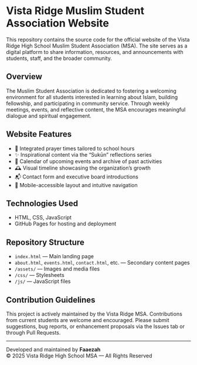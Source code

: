 # Vista Ridge Muslim Student Association Website

This repository contains the source code for the official website of the Vista Ridge High School Muslim Student Association (MSA). The site serves as a digital platform to share information, resources, and announcements with students, staff, and the broader community.

## Overview

The Muslim Student Association is dedicated to fostering a welcoming environment for all students interested in learning about Islam, building fellowship, and participating in community service. Through weekly meetings, events, and reflective content, the MSA encourages meaningful dialogue and spiritual engagement.

## Website Features

- 🕌 Integrated prayer times tailored to school hours
- ✨ Inspirational content via the “Sukūn” reflections series
- 📆 Calendar of upcoming events and archive of past activities
- 🕰️ Visual timeline showcasing the organization’s growth
- 📬 Contact form and executive board introductions
- 📱 Mobile-accessible layout and intuitive navigation

## Technologies Used

- HTML, CSS, JavaScript
- GitHub Pages for hosting and deployment

## Repository Structure

- `index.html` — Main landing page
- `about.html`, `events.html`, `contact.html`, etc. — Secondary content pages
- `/assets/` — Images and media files
- `/css/` — Stylesheets
- `/js/` — JavaScript files

## Contribution Guidelines

This project is actively maintained by the Vista Ridge MSA. Contributions from current students are welcome and encouraged. Please submit suggestions, bug reports, or enhancement proposals via the Issues tab or through Pull Requests.

---

Developed and maintained by **Faaezah**  
© 2025 Vista Ridge High School MSA — All Rights Reserved
